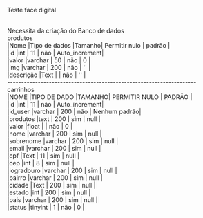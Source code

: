 Teste face digital <br/><br/>

Necessita da criação do Banco de dados<br/>
	produtos<br/>
	|Nome 		|Tipo de dados  |Tamanho| Permitir nulo | padrão	   |<br/>
	|id     	|int 			| 11	| não			| Auto_increment|<br/>
	|valor  	|varchar		| 50	| não			| 0			   |<br/>
	|img    	|varchar		| 200	| não			| ''		   |<br/>
	|descrição 	|Text 			|		| não			| ''		   |<br/>
	--------------------------------------------------------------------<br/>
	carrinhos<br/>
	|NOME 		|TIPO DE DADO   |TAMANHO| PERMITIR NULO | PADRÃO	   |<br/>
	|id     	|int 			| 11	| não			| Auto_increment|<br/>
	|id_user  	|varchar		| 200	| não			| Nenhum padrão|<br/>
	|produtos   |text 			| 200	| sim			| null		   |<br/>
	|valor	 	|float 			|		| não			| 0			   |<br/>
	|nome     	|varchar		| 200	| sim			| null		   |<br/>
	|sobrenome  |varchar		| 200	| sim			| null		   |<br/>
	|email   	|varchar		| 200	| sim			| null		   |<br/>
	|cpf	 	|Text 			| 11	| sim			| null		   |<br/>
	|cep     	|int 			| 8 	| sim			| null		   |<br/>
	|logradouro |varchar		| 200	| sim			| null		   |<br/>
	|bairro   	|varchar		| 200	| sim			| null		   |<br/>
	|cidade	 	|Text 			| 200	| sim			| null		   |<br/>
	|estado     |int 			| 200	| sim			| null		   |<br/>
	|pais 	 	|varchar		| 200	| sim			| null		   |<br/>
	|status	  	|tinyint		| 1		| não			| 0			   |<br/>
